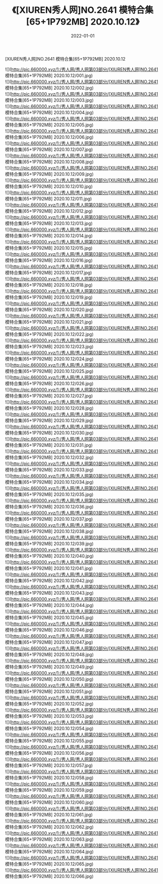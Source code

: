 ﻿---
layout: post
title:  《[XIUREN秀人网]NO.2641 模特合集[65+1P792MB] 2020.10.12》
date:   2022-01-01
img: http://pic.660000.xyz/1:/秀人网/秀人网第03部分/[XIUREN秀人网]NO.2641 模特合集[65+1P792MB] 2020.10.12/000.jpg
categories: [美女, 清纯, 唯美]
---

[XIUREN秀人网]NO.2641 模特合集[65+1P792MB] 2020.10.12

 ![](http://pic.660000.xyz/1:/秀人网/秀人网第03部分/[XIUREN秀人网]NO.2641 模特合集[65+1P792MB] 2020.10.12/001.jpg) <br>![](http://pic.660000.xyz/1:/秀人网/秀人网第03部分/[XIUREN秀人网]NO.2641 模特合集[65+1P792MB] 2020.10.12/002.jpg) <br>![](http://pic.660000.xyz/1:/秀人网/秀人网第03部分/[XIUREN秀人网]NO.2641 模特合集[65+1P792MB] 2020.10.12/003.jpg) <br>![](http://pic.660000.xyz/1:/秀人网/秀人网第03部分/[XIUREN秀人网]NO.2641 模特合集[65+1P792MB] 2020.10.12/004.jpg) <br>![](http://pic.660000.xyz/1:/秀人网/秀人网第03部分/[XIUREN秀人网]NO.2641 模特合集[65+1P792MB] 2020.10.12/005.jpg) <br>![](http://pic.660000.xyz/1:/秀人网/秀人网第03部分/[XIUREN秀人网]NO.2641 模特合集[65+1P792MB] 2020.10.12/006.jpg) <br>![](http://pic.660000.xyz/1:/秀人网/秀人网第03部分/[XIUREN秀人网]NO.2641 模特合集[65+1P792MB] 2020.10.12/007.jpg) <br>![](http://pic.660000.xyz/1:/秀人网/秀人网第03部分/[XIUREN秀人网]NO.2641 模特合集[65+1P792MB] 2020.10.12/008.jpg) <br>![](http://pic.660000.xyz/1:/秀人网/秀人网第03部分/[XIUREN秀人网]NO.2641 模特合集[65+1P792MB] 2020.10.12/009.jpg) <br>![](http://pic.660000.xyz/1:/秀人网/秀人网第03部分/[XIUREN秀人网]NO.2641 模特合集[65+1P792MB] 2020.10.12/010.jpg) <br>![](http://pic.660000.xyz/1:/秀人网/秀人网第03部分/[XIUREN秀人网]NO.2641 模特合集[65+1P792MB] 2020.10.12/011.jpg) <br>![](http://pic.660000.xyz/1:/秀人网/秀人网第03部分/[XIUREN秀人网]NO.2641 模特合集[65+1P792MB] 2020.10.12/012.jpg) <br>![](http://pic.660000.xyz/1:/秀人网/秀人网第03部分/[XIUREN秀人网]NO.2641 模特合集[65+1P792MB] 2020.10.12/013.jpg) <br>![](http://pic.660000.xyz/1:/秀人网/秀人网第03部分/[XIUREN秀人网]NO.2641 模特合集[65+1P792MB] 2020.10.12/014.jpg) <br>![](http://pic.660000.xyz/1:/秀人网/秀人网第03部分/[XIUREN秀人网]NO.2641 模特合集[65+1P792MB] 2020.10.12/015.jpg) <br>![](http://pic.660000.xyz/1:/秀人网/秀人网第03部分/[XIUREN秀人网]NO.2641 模特合集[65+1P792MB] 2020.10.12/016.jpg) <br>![](http://pic.660000.xyz/1:/秀人网/秀人网第03部分/[XIUREN秀人网]NO.2641 模特合集[65+1P792MB] 2020.10.12/017.jpg) <br>![](http://pic.660000.xyz/1:/秀人网/秀人网第03部分/[XIUREN秀人网]NO.2641 模特合集[65+1P792MB] 2020.10.12/018.jpg) <br>![](http://pic.660000.xyz/1:/秀人网/秀人网第03部分/[XIUREN秀人网]NO.2641 模特合集[65+1P792MB] 2020.10.12/019.jpg) <br>![](http://pic.660000.xyz/1:/秀人网/秀人网第03部分/[XIUREN秀人网]NO.2641 模特合集[65+1P792MB] 2020.10.12/020.jpg) <br>![](http://pic.660000.xyz/1:/秀人网/秀人网第03部分/[XIUREN秀人网]NO.2641 模特合集[65+1P792MB] 2020.10.12/021.jpg) <br>![](http://pic.660000.xyz/1:/秀人网/秀人网第03部分/[XIUREN秀人网]NO.2641 模特合集[65+1P792MB] 2020.10.12/022.jpg) <br>![](http://pic.660000.xyz/1:/秀人网/秀人网第03部分/[XIUREN秀人网]NO.2641 模特合集[65+1P792MB] 2020.10.12/023.jpg) <br>![](http://pic.660000.xyz/1:/秀人网/秀人网第03部分/[XIUREN秀人网]NO.2641 模特合集[65+1P792MB] 2020.10.12/024.jpg) <br>![](http://pic.660000.xyz/1:/秀人网/秀人网第03部分/[XIUREN秀人网]NO.2641 模特合集[65+1P792MB] 2020.10.12/025.jpg) <br>![](http://pic.660000.xyz/1:/秀人网/秀人网第03部分/[XIUREN秀人网]NO.2641 模特合集[65+1P792MB] 2020.10.12/026.jpg) <br>![](http://pic.660000.xyz/1:/秀人网/秀人网第03部分/[XIUREN秀人网]NO.2641 模特合集[65+1P792MB] 2020.10.12/027.jpg) <br>![](http://pic.660000.xyz/1:/秀人网/秀人网第03部分/[XIUREN秀人网]NO.2641 模特合集[65+1P792MB] 2020.10.12/028.jpg) <br>![](http://pic.660000.xyz/1:/秀人网/秀人网第03部分/[XIUREN秀人网]NO.2641 模特合集[65+1P792MB] 2020.10.12/029.jpg) <br>![](http://pic.660000.xyz/1:/秀人网/秀人网第03部分/[XIUREN秀人网]NO.2641 模特合集[65+1P792MB] 2020.10.12/030.jpg) <br>![](http://pic.660000.xyz/1:/秀人网/秀人网第03部分/[XIUREN秀人网]NO.2641 模特合集[65+1P792MB] 2020.10.12/031.jpg) <br>![](http://pic.660000.xyz/1:/秀人网/秀人网第03部分/[XIUREN秀人网]NO.2641 模特合集[65+1P792MB] 2020.10.12/032.jpg) <br>![](http://pic.660000.xyz/1:/秀人网/秀人网第03部分/[XIUREN秀人网]NO.2641 模特合集[65+1P792MB] 2020.10.12/033.jpg) <br>![](http://pic.660000.xyz/1:/秀人网/秀人网第03部分/[XIUREN秀人网]NO.2641 模特合集[65+1P792MB] 2020.10.12/034.jpg) <br>![](http://pic.660000.xyz/1:/秀人网/秀人网第03部分/[XIUREN秀人网]NO.2641 模特合集[65+1P792MB] 2020.10.12/035.jpg) <br>![](http://pic.660000.xyz/1:/秀人网/秀人网第03部分/[XIUREN秀人网]NO.2641 模特合集[65+1P792MB] 2020.10.12/036.jpg) <br>![](http://pic.660000.xyz/1:/秀人网/秀人网第03部分/[XIUREN秀人网]NO.2641 模特合集[65+1P792MB] 2020.10.12/037.jpg) <br>![](http://pic.660000.xyz/1:/秀人网/秀人网第03部分/[XIUREN秀人网]NO.2641 模特合集[65+1P792MB] 2020.10.12/038.jpg) <br>![](http://pic.660000.xyz/1:/秀人网/秀人网第03部分/[XIUREN秀人网]NO.2641 模特合集[65+1P792MB] 2020.10.12/039.jpg) <br>![](http://pic.660000.xyz/1:/秀人网/秀人网第03部分/[XIUREN秀人网]NO.2641 模特合集[65+1P792MB] 2020.10.12/040.jpg) <br>![](http://pic.660000.xyz/1:/秀人网/秀人网第03部分/[XIUREN秀人网]NO.2641 模特合集[65+1P792MB] 2020.10.12/041.jpg) <br>![](http://pic.660000.xyz/1:/秀人网/秀人网第03部分/[XIUREN秀人网]NO.2641 模特合集[65+1P792MB] 2020.10.12/042.jpg) <br>![](http://pic.660000.xyz/1:/秀人网/秀人网第03部分/[XIUREN秀人网]NO.2641 模特合集[65+1P792MB] 2020.10.12/043.jpg) <br>![](http://pic.660000.xyz/1:/秀人网/秀人网第03部分/[XIUREN秀人网]NO.2641 模特合集[65+1P792MB] 2020.10.12/044.jpg) <br>![](http://pic.660000.xyz/1:/秀人网/秀人网第03部分/[XIUREN秀人网]NO.2641 模特合集[65+1P792MB] 2020.10.12/045.jpg) <br>![](http://pic.660000.xyz/1:/秀人网/秀人网第03部分/[XIUREN秀人网]NO.2641 模特合集[65+1P792MB] 2020.10.12/046.jpg) <br>![](http://pic.660000.xyz/1:/秀人网/秀人网第03部分/[XIUREN秀人网]NO.2641 模特合集[65+1P792MB] 2020.10.12/047.jpg) <br>![](http://pic.660000.xyz/1:/秀人网/秀人网第03部分/[XIUREN秀人网]NO.2641 模特合集[65+1P792MB] 2020.10.12/048.jpg) <br>![](http://pic.660000.xyz/1:/秀人网/秀人网第03部分/[XIUREN秀人网]NO.2641 模特合集[65+1P792MB] 2020.10.12/049.jpg) <br>![](http://pic.660000.xyz/1:/秀人网/秀人网第03部分/[XIUREN秀人网]NO.2641 模特合集[65+1P792MB] 2020.10.12/050.jpg) <br>![](http://pic.660000.xyz/1:/秀人网/秀人网第03部分/[XIUREN秀人网]NO.2641 模特合集[65+1P792MB] 2020.10.12/051.jpg) <br>![](http://pic.660000.xyz/1:/秀人网/秀人网第03部分/[XIUREN秀人网]NO.2641 模特合集[65+1P792MB] 2020.10.12/052.jpg) <br>![](http://pic.660000.xyz/1:/秀人网/秀人网第03部分/[XIUREN秀人网]NO.2641 模特合集[65+1P792MB] 2020.10.12/053.jpg) <br>![](http://pic.660000.xyz/1:/秀人网/秀人网第03部分/[XIUREN秀人网]NO.2641 模特合集[65+1P792MB] 2020.10.12/054.jpg) <br>![](http://pic.660000.xyz/1:/秀人网/秀人网第03部分/[XIUREN秀人网]NO.2641 模特合集[65+1P792MB] 2020.10.12/055.jpg) <br>![](http://pic.660000.xyz/1:/秀人网/秀人网第03部分/[XIUREN秀人网]NO.2641 模特合集[65+1P792MB] 2020.10.12/056.jpg) <br>![](http://pic.660000.xyz/1:/秀人网/秀人网第03部分/[XIUREN秀人网]NO.2641 模特合集[65+1P792MB] 2020.10.12/057.jpg) <br>![](http://pic.660000.xyz/1:/秀人网/秀人网第03部分/[XIUREN秀人网]NO.2641 模特合集[65+1P792MB] 2020.10.12/058.jpg) <br>![](http://pic.660000.xyz/1:/秀人网/秀人网第03部分/[XIUREN秀人网]NO.2641 模特合集[65+1P792MB] 2020.10.12/059.jpg) <br>![](http://pic.660000.xyz/1:/秀人网/秀人网第03部分/[XIUREN秀人网]NO.2641 模特合集[65+1P792MB] 2020.10.12/060.jpg) <br>![](http://pic.660000.xyz/1:/秀人网/秀人网第03部分/[XIUREN秀人网]NO.2641 模特合集[65+1P792MB] 2020.10.12/061.jpg) <br>![](http://pic.660000.xyz/1:/秀人网/秀人网第03部分/[XIUREN秀人网]NO.2641 模特合集[65+1P792MB] 2020.10.12/062.jpg) <br>![](http://pic.660000.xyz/1:/秀人网/秀人网第03部分/[XIUREN秀人网]NO.2641 模特合集[65+1P792MB] 2020.10.12/063.jpg) <br>![](http://pic.660000.xyz/1:/秀人网/秀人网第03部分/[XIUREN秀人网]NO.2641 模特合集[65+1P792MB] 2020.10.12/064.jpg) <br>![](http://pic.660000.xyz/1:/秀人网/秀人网第03部分/[XIUREN秀人网]NO.2641 模特合集[65+1P792MB] 2020.10.12/065.jpg) <br>![](http://pic.660000.xyz/1:/秀人网/秀人网第03部分/[XIUREN秀人网]NO.2641 模特合集[65+1P792MB] 2020.10.12/066.jpg) <br>